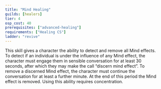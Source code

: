 ```yaml
---
title: "Mind Healing"
guilds: [healers]
tier: 4
osp_cost: 40
prerequisites: ["advanced-healing"]
requirements: ["Healing CS"]
ladder: "revive"
---
```

This skill gives a character the ability to detect and remove all Mind effects. To detect if an individual is under the influence of any Mind effect, the character must engage them in sensible conversation for at least 30 seconds, after which they may make the call “discern mind effect”. To remove a discerned Mind effect, the character must continue the conversation for at least a further minute. At the end of this period the Mind effect is removed. Using this ability requires concentration.